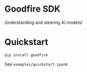 # Goodfire SDK

Understanding and steering AI models!

# Quickstart

```
pip install goodfire
```

See `examples/quickstart.ipynb`